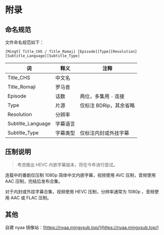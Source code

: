 # 附录

## 命名规范

文件命名规范如下：

`[MingY] Title_CHS / Title_Romaji [Episode][Type][Resolution][Subtitle_Language][Subtitle_Type]`

| 词 | 释义 | 注释 |
| ---- | ---- | ---- |
| Title_CHS | 中文名 | |
| Title_Romaji | 罗马音 |  |
| Episode | 话数 | 两位，多集用 `-` 连接 |
| Type | 片源 | 仅标注 BDRip，其余省略 |
| Resolution | 分辨率 |  |
| Subtitle_Language | 字幕语言 |  |
| Subtitle_Type | 字幕类型 | 仅标注内封或外挂字幕 |

## 压制说明

> 考虑推出 HEVC 内嵌字幕版本，将在今年进行尝试。

连载中的番剧仅压制 1080p 简体中文内嵌字幕，视频使用 AVC 压制，音频使用 AAC 压制，完结后发布合集。

对于内封或外挂字幕合集，视频使用 HEVC 压制，分辨率通常为 1080p ，音频使用 AAC 或 FLAC 压制。

## 其他

自建 nyaa 镜像站：[https://nyaa.mingysub.top/](https://nyaa.mingysub.top/)